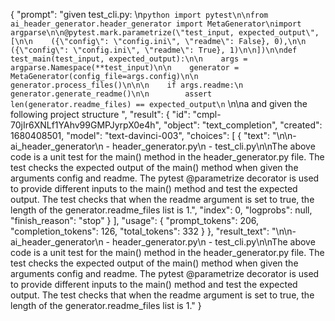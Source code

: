 {
  "prompt": "given  test_cli.py: \n```python import pytest\n\nfrom ai_header_generator.header_generator import MetaGenerator\nimport argparse\n\n@pytest.mark.parametrize(\"test_input, expected_output\", [\n\n    ({\"config\": \"config.ini\", \"readme\": False}, 0),\n\n    ({\"config\": \"config.ini\", \"readme\": True}, 1)\n\n])\n\ndef test_main(test_input, expected_output):\n\n    args = argparse.Namespace(**test_input)\n\n    generator = MetaGenerator(config_file=args.config)\n\n    generator.process_files()\n\n\n    if args.readme:\n        generator.generate_readme()\n\n        assert len(generator.readme_files) == expected_output\n``` \n\na and given the following project structure ",
  "result": {
    "id": "cmpl-70jIr6XNLf1YAhv99GMPJyrpX0e4h",
    "object": "text_completion",
    "created": 1680408501,
    "model": "text-davinci-003",
    "choices": [
      {
        "text": "\n\n- ai_header_generator\n    - header_generator.py\n    - test_cli.py\n\nThe above code is a unit test for the main() method in the header_generator.py file. The test checks the expected output of the main() method when given the arguments config and readme. The pytest @parametrize decorator is used to provide different inputs to the main() method and test the expected output. The test checks that when the readme argument is set to true, the length of the generator.readme_files list is 1.",
        "index": 0,
        "logprobs": null,
        "finish_reason": "stop"
      }
    ],
    "usage": {
      "prompt_tokens": 206,
      "completion_tokens": 126,
      "total_tokens": 332
    }
  },
  "result_text": "\n\n- ai_header_generator\n    - header_generator.py\n    - test_cli.py\n\nThe above code is a unit test for the main() method in the header_generator.py file. The test checks the expected output of the main() method when given the arguments config and readme. The pytest @parametrize decorator is used to provide different inputs to the main() method and test the expected output. The test checks that when the readme argument is set to true, the length of the generator.readme_files list is 1."
}